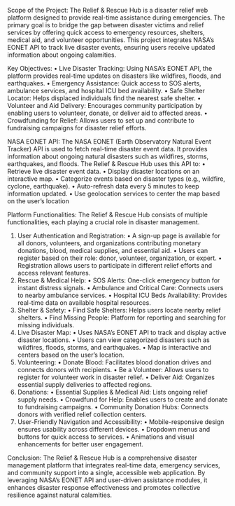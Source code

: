 Scope of the Project:
The Relief & Rescue Hub is a disaster relief web platform designed to provide real-time assistance during emergencies. The primary goal is to bridge the gap between disaster victims and relief services by offering quick access to emergency resources, shelters, medical aid, and volunteer opportunities. This project integrates NASA’s EONET API to track live disaster events, ensuring users receive updated information about ongoing calamities.


Key Objectives:
• Live Disaster Tracking: Using NASA’s EONET API, the platform provides real-time updates on disasters like wildfires, floods, and earthquakes.
• Emergency Assistance: Quick access to SOS alerts, ambulance services, and hospital ICU bed availability.
• Safe Shelter Locator: Helps displaced individuals find the nearest safe shelter.
• Volunteer and Aid Delivery: Encourages community participation by enabling users to volunteer, donate, or deliver aid to affected areas.
• Crowdfunding for Relief: Allows users to set up and contribute to fundraising campaigns for disaster relief efforts.


NASA EONET API:
The NASA EONET (Earth Observatory Natural Event Tracker) API is used to fetch real-time disaster event data. It provides information about ongoing natural disasters such as wildfires, storms, earthquakes, and floods. The Relief & Rescue Hub uses this API to:
• Retrieve live disaster event data.
• Display disaster locations on an interactive map.
• Categorize events based on disaster types (e.g., wildfire, cyclone, earthquake).
• Auto-refresh data every 5 minutes to keep information updated.
• Use geolocation services to center the map based on the user’s location


Platform Functionalities:
The Relief & Rescue Hub consists of multiple functionalities, each playing a crucial role in disaster management.
1. User Authentication and Registration:
• A sign-up page is available for all donors, volunteers, and organizations contributing monetary donations, blood, medical supplies, and essential aid.
• Users can register based on their role: donor, volunteer, organization, or expert.
• Registration allows users to participate in different relief efforts and access relevant features.
2. Rescue & Medical Help:
• SOS Alerts: One-click emergency button for instant distress signals.
• Ambulance and Critical Care: Connects users to nearby ambulance services.
• Hospital ICU Beds Availability: Provides real-time data on available hospital resources.
3. Shelter & Safety:
• Find Safe Shelters: Helps users locate nearby relief shelters.
• Find Missing People: Platform for reporting and searching for missing individuals.
4. Live Disaster Map:
• Uses NASA’s EONET API to track and display active disaster locations.
• Users can view categorized disasters such as wildfires, floods, storms, and earthquakes.
• Map is interactive and centers based on the user’s location.
5. Volunteering:
• Donate Blood: Facilitates blood donation drives and connects donors with recipients.
• Be a Volunteer: Allows users to register for volunteer work in disaster relief.
• Deliver Aid: Organizes essential supply deliveries to affected regions.
6. Donations:
• Essential Supplies & Medical Aid: Lists ongoing relief supply needs.
• Crowdfund for Help: Enables users to create and donate to fundraising campaigns.
• Community Donation Hubs: Connects donors with verified relief collection centers.
7. User-Friendly Navigation and Accessibility:
• Mobile-responsive design ensures usability across different devices.
• Dropdown menus and buttons for quick access to services.
• Animations and visual enhancements for better user engagement.


Conclusion:
The Relief & Rescue Hub is a comprehensive disaster management platform that integrates real-time data, emergency services, and community support into a single, accessible web application. By leveraging NASA’s EONET API and user-driven assistance modules, it enhances disaster response effectiveness and promotes collective resilience against natural calamities.
